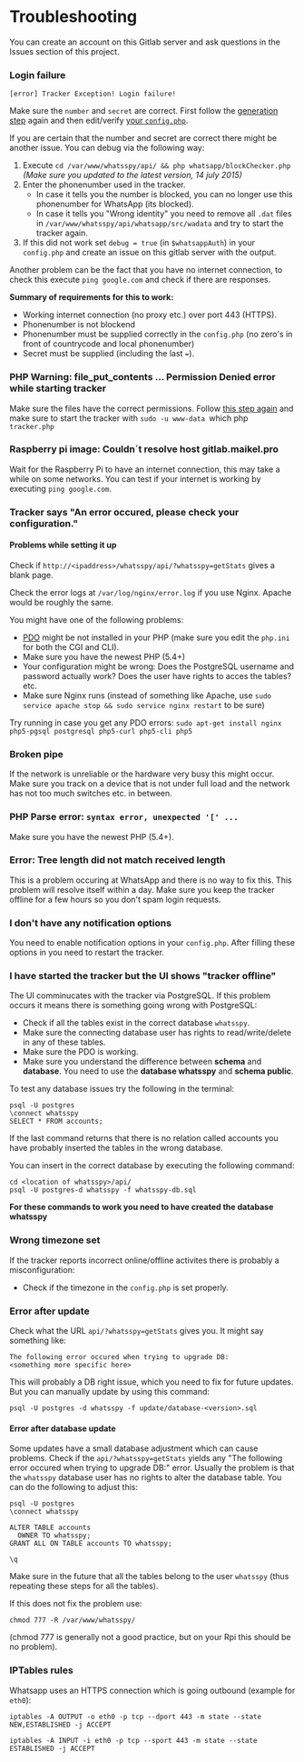 # Troubleshooting

You can create an account on this Gitlab server and ask questions in the Issues section of this project.

### Login failure

```
[error] Tracker Exception! Login failure!
```
Make sure the `number` and `secret` are correct. First follow the [generation step](https://gitlab.maikel.pro/maikeldus/WhatsSpy-Public/wikis/getting-started#2-3-retrieve-the-secret-for-a-secondary-whatsapp-account) again and then edit/verify [your `config.php`](https://gitlab.maikel.pro/maikeldus/WhatsSpy-Public/wikis/getting-started#2-4-setup-the-config).

If you are certain that the number and secret are correct there might be another issue. You can debug via the following way:

1. Execute `cd /var/www/whatsspy/api/ && php whatsapp/blockChecker.php` *(Make sure you updated to the latest version, 14 july 2015)*
2. Enter the phonenumber used in the tracker.
   * In case it tells you the number is blocked, you can no longer use this phonenumber for WhatsApp (its blocked).
   * In case it tells you "Wrong identity" you need to remove all `.dat` files in `/var/www/whatsspy/api/whatsapp/src/wadata` and try to start the tracker again.
3. If this did not work set `debug = true` (in `$whatsappAuth`) in your `config.php` and create an issue on this gitlab server with the output.

Another problem can be the fact that you have no internet connection, to check this execute `ping google.com` and check if there are responses.

**Summary of requirements for this to work:**

* Working internet connection (no proxy etc.) over port 443 (HTTPS).
* Phonenumber is not blockend
* Phonenumber must be supplied correctly in the `config.php` (no zero's in front of countrycode and local phonenumber)
* Secret must be supplied (including the last `=`).

### PHP Warning: file_put_contents ... Permission Denied error while starting tracker

Make sure the files have the correct permissions. Follow [this step again](https://gitlab.maikel.pro/maikeldus/WhatsSpy-Public/wikis/getting-started#25-correct-file-rights) and make sure to start the tracker with `sudo -u www-data `which php` tracker.php`

### Raspberry pi image: Couldn´t resolve host gitlab.maikel.pro

Wait for the Raspberry Pi to have an internet connection, this may take a while on some networks. You can test if your internet is working by executing `ping google.com`.

### Tracker says "An error occured, please check your configuration."

#### Problems while setting it up

Check if `http://<ipaddress>/whatsspy/api/?whatsspy=getStats` gives a blank page.

Check the error logs at `/var/log/nginx/error.log` if you use Nginx. Apache would be roughly the same.

You might have one of the following problems:

* [PDO](http://php.net/manual/en/book.pdo.php) might be not installed in your PHP (make sure you edit the `php.ini` for both the CGI and CLI).
* Make sure you have the newest PHP (5.4+)
* Your configuration might be wrong: Does the PostgreSQL username and password actually work? Does the user have rights to acces the tables? etc.
* Make sure Nginx runs (instead of something like Apache, use `sudo service apache stop && sudo service nginx restart` to be sure)

Try running in case you get any PDO errors: `sudo apt-get install nginx php5-pgsql postgresql php5-curl php5-cli php5`

### Broken pipe

If the network is unreliable or the hardware very busy this might occur. Make sure you track on a device that is not under full load and the network has not too much switches etc. in between.

### PHP Parse error: `syntax error, unexpected '[' ...`

Make sure you have the newest PHP (5.4+).


### Error: Tree length did not match received length

This is a problem occuring at WhatsApp and there is no way to fix this. This problem will resolve itself within a day. Make sure you keep the tracker offline for a few hours so you don't spam login requests.

### I don't have any notification options

You need to enable notification options in your `config.php`. After filling these options in you need to restart the tracker.

### I have started the tracker but the UI shows "tracker offline"

The UI comminucates with the tracker via PostgreSQL. If this problem occurs it means there is something going wrong with PostgreSQL:

* Check if all the tables exist in the correct database `whatsspy`.
* Make sure the connecting database user has rights to read/write/delete in any of these tables.
* Make sure the PDO is working.
* Make sure you understand the difference between **schema** and **database**. You need to use the **database whatsspy** and **schema public**.

To test any database issues try the following in the terminal:
```
psql -U postgres
\connect whatsspy
SELECT * FROM accounts;
```
If the last command returns that there is no relation called accounts you have probably inserted the tables in the wrong database.

You can insert in the correct database by executing the following command:
```
cd <location of whatsspy>/api/
psql -U postgres-d whatsspy -f whatsspy-db.sql
```
**For these commands to work you need to have created the database whatsspy**

### Wrong timezone set

If the tracker reports incorrect online/offline activites there is probably a misconfiguration:

* Check if the timezone in the `config.php` is set properly.

### Error after update

Check what the URL `api/?whatsspy=getStats` gives you. It might say something like: 
```
The following error occured when trying to upgrade DB:
<something more specific here>
```

This will probably a DB right issue, which you need to fix for future updates. But you can manually update by using this command:
```
psql -U postgres -d whatsspy -f update/database-<version>.sql
```

#### Error after database update

Some updates have a small database adjustment which can cause problems. Check if the `api/?whatsspy=getStats` yields any "The following error occured when trying to upgrade DB:" error. Usually the problem is that the `whatsspy` database user has no rights to alter the database table. You can do the following to adjust this:

```
psql -U postgres
\connect whatsspy

ALTER TABLE accounts
  OWNER TO whatsspy;
GRANT ALL ON TABLE accounts TO whatsspy;

\q
```
Make sure in the future that all the tables belong to the user `whatsspy` (thus repeating these steps for all the tables). 

If this does not fix the problem use:

```
chmod 777 -R /var/www/whatsspy/
```
(chmod 777 is generally not a good practice, but on your Rpi this should be no problem).



### IPTables rules

Whatsapp uses an HTTPS connection which is going outbound (example for `eth0`):

`iptables -A OUTPUT -o eth0 -p tcp --dport 443 -m state --state NEW,ESTABLISHED -j ACCEPT`

`iptables -A INPUT -i eth0 -p tcp --sport 443 -m state --state ESTABLISHED -j ACCEPT`